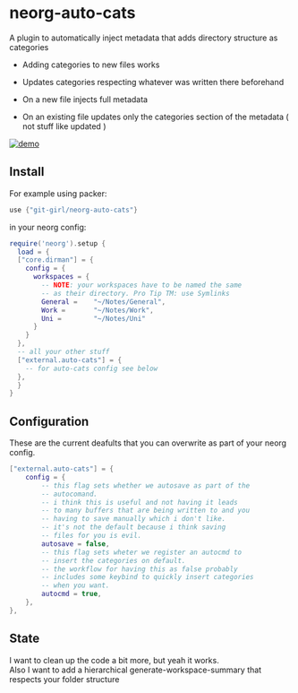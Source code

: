 # neorg-auto-cats

A plugin to automatically inject metadata that adds directory structure as categories

- Adding categories to new files works
- Updates categories respecting whatever was written there beforehand

- On a new file injects full metadata
- On an existing file updates only the categories section of the metadata ( not stuff like updated )

[![demo](https://asciinema.org/a/588188.svg)](https://asciinema.org/a/588188?autoplay=1)

## Install

For example using packer:

``` lua
use {"git-girl/neorg-auto-cats"}

```

in your neorg config:

``` lua
require('neorg').setup {
  load = { 
  ["core.dirman"] = {
    config = {
      workspaces = {
        -- NOTE: your workspaces have to be named the same 
        -- as their directory. Pro Tip TM: use Symlinks
        General =    "~/Notes/General",
        Work =       "~/Notes/Work",
        Uni =        "~/Notes/Uni"
      }
    }
  },
  -- all your other stuff
  ["external.auto-cats"] = {
    -- for auto-cats config see below
  },
  }
}

```

## Configuration

These are the current deafults that you can overwrite
as part of your neorg config.

``` lua
["external.auto-cats"] = {
    config = {
        -- this flag sets whether we autosave as part of the
        -- autocomand.
        -- i think this is useful and not having it leads
        -- to many buffers that are being written to and you
        -- having to save manually which i don't like.
        -- it's not the default because i think saving
        -- files for you is evil.
        autosave = false,
        -- this flag sets wheter we register an autocmd to
        -- insert the categories on default.
        -- the workflow for having this as false probably
        -- includes some keybind to quickly insert categories
        -- when you want.
        autocmd = true,
    },
},
```

## State

I want to clean up the code a bit more, but yeah it works.  \
Also I want to add a hierarchical generate-workspace-summary that respects your folder structure
